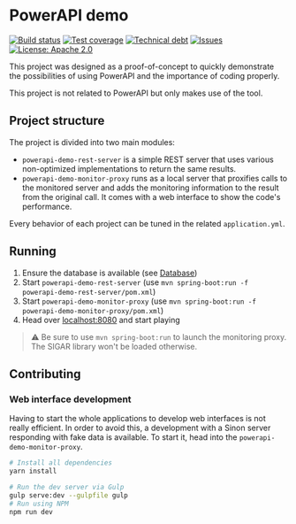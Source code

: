 # PowerAPI demo

[travis-badge]: https://img.shields.io/travis/BureauDesMembresLu/powerapi-demo.svg
[travis]: https://travis-ci.org/BureauDesMembresLu/powerapi-demo
[sonarc-badge]: https://img.shields.io/sonar/https/sonarcloud.io/org.keyboardplaying:powerapi-demo/coverage.svg
[sonarc]: https://sonarcloud.io/component_measures/domain/Coverage?id=org.keyboardplaying:powerapi-demo
[sonarq-badge]: https://img.shields.io/sonar/https/sonarcloud.io/org.keyboardplaying:powerapi-demo/tech_debt.svg
[sonarq]: https://sonarcloud.io/project/issues?id=org.keyboardplaying:powerapi-demo&resolved=false
[issues-badge]: https://img.shields.io/github/issues-raw/BureauDesMembresLu/powerapi-demo.svg
[issues]: https://github.com/BureauDesMembresLu/powerapi-demo/issues
[waffle]: https://waffle.io/BureauDesMembresLu/powerapi-demo
[licens-badge]: https://img.shields.io/github/license/BureauDesMembresLu/powerapi-demo.svg
[licens]: http://www.apache.org/licenses/LICENSE-2.0

[![Build status][travis-badge]][travis]
[![Test coverage][sonarc-badge]][sonarc]
[![Technical debt][sonarq-badge]][sonarq]
[![Issues][issues-badge]][waffle]
[![License: Apache 2.0][licens-badge]][licens]

This project was designed as a proof-of-concept to quickly demonstrate the possibilities of using PowerAPI and the importance of coding properly.

This project is not related to PowerAPI but only makes use of the tool.

## Project structure

The project is divided into two main modules:

- `powerapi-demo-rest-server` is a simple REST server that uses various non-optimized implementations to return the same results.
- `powerapi-demo-monitor-proxy` runs as a local server that proxifies calls to the monitored server and adds the monitoring information to the result from the original call. It comes with a web interface to show the code's performance.

Every behavior of each project can be tuned in the related `application.yml`.

## Running

1. Ensure the database is available (see [Database](#database))
2. Start `powerapi-demo-rest-server` (use `mvn spring-boot:run -f powerapi-demo-rest-server/pom.xml`)
3. Start `powerapi-demo-monitor-proxy` (use `mvn spring-boot:run -f powerapi-demo-monitor-proxy/pom.xml`)
4. Head over [localhost:8080](http://localhost:8080) and start playing

> :warning: Be sure to use `mvn spring-boot:run` to launch the monitoring proxy.
> The SIGAR library won't be loaded otherwise. 

## Contributing

### Web interface development

Having to start the whole applications to develop web interfaces is not really efficient.
In order to avoid this, a development with a Sinon server responding with fake data is available.
To start it, head into the `powerapi-demo-monitor-proxy`.

```bash
# Install all dependencies
yarn install

# Run the dev server via Gulp
gulp serve:dev --gulpfile gulp
# Run using NPM
npm run dev
```
